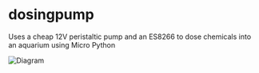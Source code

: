 # dosingpump
Uses a cheap 12V peristaltic pump and an ES8266 to dose chemicals into an aquarium using Micro Python

![Diagram](https://github.com/niget2002/dosingpump/diagram.png)
